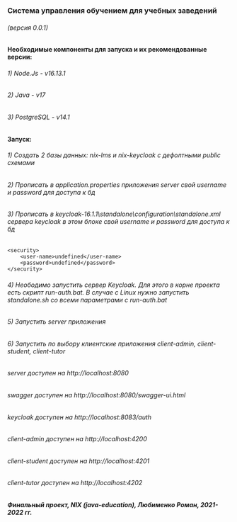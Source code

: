 ### Система управления обучением для учебных заведений

###### (версия 0.0.1)

#### Необходимые компоненты для запуска и их рекомендованные версии:

###### 1) Node.Js - v16.13.1

###### 2) Java - v17

###### 3) PostgreSQL - v14.1

#### Запуск:

###### 1) Создать 2 базы данных: nix-lms и nix-keycloak с дефолтными public схемами

###### 2) Прописать в application.properties приложения server свой username и password для доступа к бд

###### 3) Прописать в keycloak-16.1.1\standalone\configuration\standalone.xml сервера keycloak в этом блоке свой username и password для доступа к бд

    <security>
        <user-name>undefined</user-name>
        <password>undefined</password>
    </security>

###### 4) Неободимо запустить сервер Keycloak. Для этого в корне проекта есть скрипт run-auth.bat. В случае с Linux нужно запустить standalone.sh со всеми параметрами с run-auth.bat

###### 5) Запустить server приложения

###### 6) Запустить по выбору клиентские приложения client-admin, client-student, client-tutor

###### server доступен на http://localhost:8080

###### swagger доступен на http://localhost:8080/swagger-ui.html

###### keycloak доступен на http://localhost:8083/auth

###### client-admin доступен на http://localhost:4200

###### client-student доступен на http://localhost:4201

###### client-tutor доступен на http://localhost:4202

<h5>Финальный проект, NIX (java-education), Любименко Роман, 2021-2022 гг.<h5>
